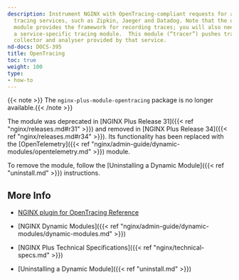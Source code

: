 ```yaml
---
description: Instrument NGINX with OpenTracing-compliant requests for a range of distributed
  tracing services, such as Zipkin, Jaeger and Datadog. Note that the opentracing
  module provides the framework for recording traces; you will also need to install
  a service-specific tracing module.  This module (“tracer”) pushes traces to the
  collector and analyser provided by that service.
nd-docs: DOCS-395
title: OpenTracing
toc: true
weight: 100
type:
- how-to
---
```


{{< note >}} The `nginx-plus-module-opentracing` package is no longer available.{{< /note >}}

The module was deprecated in [NGINX Plus Release 31]({{< ref "nginx/releases.md#r31" >}}) and removed in [NGINX Plus Release 34]({{< ref "nginx/releases.md#r34" >}}). Its functionality has been replaced with the [OpenTelemetry]({{< ref "nginx/admin-guide/dynamic-modules/opentelemetry.md" >}}) module.

To remove the module, follow the [Uninstalling a Dynamic Module]({{< ref "uninstall.md" >}}) instructions.


## More Info

- [NGINX plugin for OpenTracing Reference](https://github.com/opentracing-contrib/nginx-opentracing)

- [NGINX Dynamic Modules]({{< ref "nginx/admin-guide/dynamic-modules/dynamic-modules.md" >}})

- [NGINX Plus Technical Specifications]({{< ref "nginx/technical-specs.md" >}})

- [Uninstalling a Dynamic Module]({{< ref "uninstall.md" >}})
